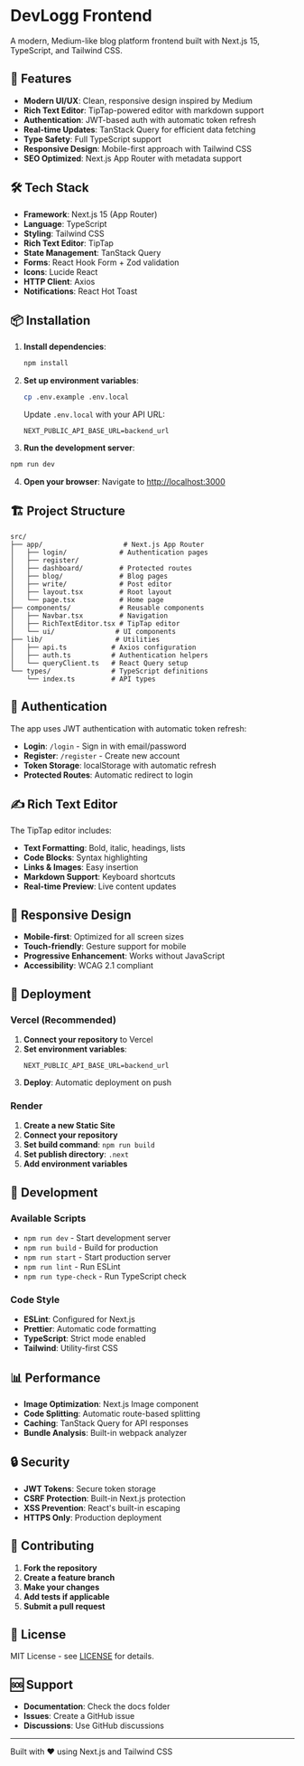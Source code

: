 # DevLogg Frontend

A modern, Medium-like blog platform frontend built with Next.js 15, TypeScript, and Tailwind CSS.

## 🚀 Features

- **Modern UI/UX**: Clean, responsive design inspired by Medium
- **Rich Text Editor**: TipTap-powered editor with markdown support
- **Authentication**: JWT-based auth with automatic token refresh
- **Real-time Updates**: TanStack Query for efficient data fetching
- **Type Safety**: Full TypeScript support
- **Responsive Design**: Mobile-first approach with Tailwind CSS
- **SEO Optimized**: Next.js App Router with metadata support

## 🛠️ Tech Stack

- **Framework**: Next.js 15 (App Router)
- **Language**: TypeScript
- **Styling**: Tailwind CSS
- **Rich Text Editor**: TipTap
- **State Management**: TanStack Query
- **Forms**: React Hook Form + Zod validation
- **Icons**: Lucide React
- **HTTP Client**: Axios
- **Notifications**: React Hot Toast

## 📦 Installation

1. **Install dependencies**:
   ```bash
   npm install
   ```

2. **Set up environment variables**:
   ```bash
   cp .env.example .env.local
   ```
   
   Update `.env.local` with your API URL:
   ```env
   NEXT_PUBLIC_API_BASE_URL=backend_url
   ```

3. **Run the development server**:
```bash
npm run dev
   ```

4. **Open your browser**:
   Navigate to [http://localhost:3000](http://localhost:3000)

## 🏗️ Project Structure

```
src/
├── app/                    # Next.js App Router
│   ├── login/             # Authentication pages
│   ├── register/
│   ├── dashboard/         # Protected routes
│   ├── blog/              # Blog pages
│   ├── write/             # Post editor
│   ├── layout.tsx         # Root layout
│   └── page.tsx           # Home page
├── components/            # Reusable components
│   ├── Navbar.tsx         # Navigation
│   ├── RichTextEditor.tsx # TipTap editor
│   └── ui/               # UI components
├── lib/                  # Utilities
│   ├── api.ts           # Axios configuration
│   ├── auth.ts          # Authentication helpers
│   └── queryClient.ts   # React Query setup
└── types/               # TypeScript definitions
    └── index.ts         # API types
```

## 🔐 Authentication

The app uses JWT authentication with automatic token refresh:

- **Login**: `/login` - Sign in with email/password
- **Register**: `/register` - Create new account
- **Token Storage**: localStorage with automatic refresh
- **Protected Routes**: Automatic redirect to login

## ✍️ Rich Text Editor

The TipTap editor includes:

- **Text Formatting**: Bold, italic, headings, lists
- **Code Blocks**: Syntax highlighting
- **Links & Images**: Easy insertion
- **Markdown Support**: Keyboard shortcuts
- **Real-time Preview**: Live content updates

## 📱 Responsive Design

- **Mobile-first**: Optimized for all screen sizes
- **Touch-friendly**: Gesture support for mobile
- **Progressive Enhancement**: Works without JavaScript
- **Accessibility**: WCAG 2.1 compliant

## 🚀 Deployment

### Vercel (Recommended)

1. **Connect your repository** to Vercel
2. **Set environment variables**:
   ```
   NEXT_PUBLIC_API_BASE_URL=backend_url
   ```
3. **Deploy**: Automatic deployment on push

### Render

1. **Create a new Static Site**
2. **Connect your repository**
3. **Set build command**: `npm run build`
4. **Set publish directory**: `.next`
5. **Add environment variables**

## 🔧 Development

### Available Scripts

- `npm run dev` - Start development server
- `npm run build` - Build for production
- `npm run start` - Start production server
- `npm run lint` - Run ESLint
- `npm run type-check` - Run TypeScript check

### Code Style

- **ESLint**: Configured for Next.js
- **Prettier**: Automatic code formatting
- **TypeScript**: Strict mode enabled
- **Tailwind**: Utility-first CSS

## 📊 Performance

- **Image Optimization**: Next.js Image component
- **Code Splitting**: Automatic route-based splitting
- **Caching**: TanStack Query for API responses
- **Bundle Analysis**: Built-in webpack analyzer

## 🔒 Security

- **JWT Tokens**: Secure token storage
- **CSRF Protection**: Built-in Next.js protection
- **XSS Prevention**: React's built-in escaping
- **HTTPS Only**: Production deployment

## 🤝 Contributing

1. **Fork the repository**
2. **Create a feature branch**
3. **Make your changes**
4. **Add tests if applicable**
5. **Submit a pull request**

## 📝 License

MIT License - see [LICENSE](../LICENSE) for details.

## 🆘 Support

- **Documentation**: Check the docs folder
- **Issues**: Create a GitHub issue
- **Discussions**: Use GitHub discussions

---

Built with ❤️ using Next.js and Tailwind CSS
